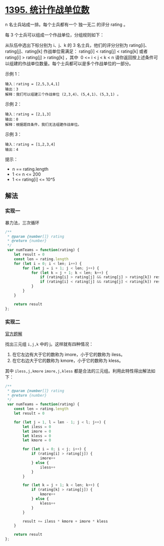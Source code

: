 # [1395. 统计作战单位数](https://leetcode-cn.com/problems/count-number-of-teams/)
n 名士兵站成一排。每个士兵都有一个 独一无二 的评分 rating 。

每 3 个士兵可以组成一个作战单位，分组规则如下：

从队伍中选出下标分别为 i、j、k 的 3 名士兵，他们的评分分别为 rating[i]、rating[j]、rating[k]
作战单位需满足： rating[i] < rating[j] < rating[k] 或者 rating[i] > rating[j] > rating[k] ，其中  0 <= i < j < k < n
请你返回按上述条件可以组建的作战单位数量。每个士兵都可以是多个作战单位的一部分。

示例 1：
```
输入：rating = [2,5,3,4,1]
输出：3
解释：我们可以组建三个作战单位 (2,3,4)、(5,4,1)、(5,3,1) 。
```
示例 2：
```
输入：rating = [2,1,3]
输出：0
解释：根据题目条件，我们无法组建作战单位。
```
示例 3：
```
输入：rating = [1,2,3,4]
输出：4
```
提示：

* n == rating.length
* 1 <= n <= 200
* 1 <= rating[i] <= 10^5

## 解法
### 实现一
暴力法，三次循环
```js
/**
 * @param {number[]} rating
 * @return {number}
 */
 var numTeams = function(rating) {
    let result = 0
    const len = rating.length
    for (let i = 0; i < len; i++) {
        for (let j = i + 1; j < len; j++) {
            for (let k = j + 1; k < len; k++) {
                if (rating[i] > rating[j] && rating[j] > rating[k]) result++
                if (rating[i] < rating[j] && rating[j] < rating[k]) result++
            }
        }
    }

    return result
};
```

### 实现二
[官方题解](https://leetcode-cn.com/problems/count-number-of-teams/solution/tong-ji-zuo-zhan-dan-wei-shu-by-leetcode-solution/)

找出三元组 `i,j,k` 中的 j。这样就有四种情况：
1. 在它左边有大于它的数称为 imore，小于它的数称为 iless。
2. 在它右边大于它的数称为 kmore，小于它的数称为 kless。

其中 `iless,j,kmore` `imore,j,kless` 都是合法的三元组。利用此特性得出解法如下：
```js
/**
 * @param {number[]} rating
 * @return {number}
 */
 var numTeams = function(rating) {
    const len = rating.length
    let result = 0

    for (let j = 1, l = len - 1; j < l; j++) {
        let iless = 0
        let imore = 0
        let kless = 0
        let kmore = 0

        for (let i = 0; i < j; i++) {
            if (rating[i] > rating[j]) {
                imore++
            } else {
                iless++
            }
        }

        for (let k = j + 1; k < len; k++) {
            if (rating[k] > rating[j]) {
                kmore++
            } else {
                kless++
            }
        }

        result += iless * kmore + imore * kless
    }

    return result
};
```
